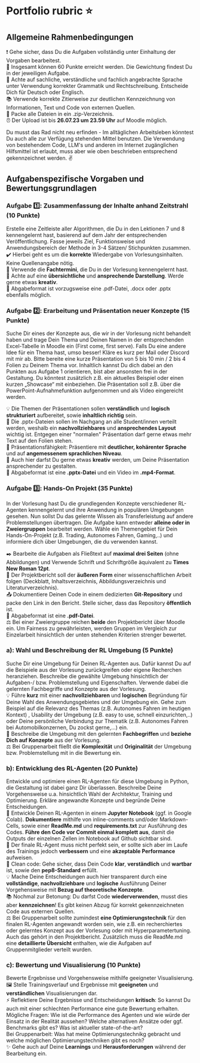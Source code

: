 #  Portfolio rubric ⭐

## Allgemeine Rahmenbedingungen 

❗ Gehe sicher, dass Du die Aufgaben vollständig unter Einhaltung der Vorgaben bearbeitest. \
🎯 Insgesamt können 60 Punkte erreicht werden. Die Gewichtung findest Du in der jeweiligen Aufgabe. \
💬 Achte auf sachliche, verständliche und fachlich angebrachte Sprache unter Verwendung korrekter Grammatik und Rechtschreibung. Entscheide Dich für Deutsch oder Englisch. \
📚 Verwende korrekte Zitierweise zur deutlichen Kennzeichnung von Informationen, Text und Code von externen Quellen. \
📁 Packe alle Dateien in ein .zip-Verzeichnis. \
⏰ Der Upload ist bis **26.07.23 um 23.59 Uhr** auf Moodle möglich.

Du musst das Rad nicht neu erfinden - Im alltäglichen Arbeitsleben könntest Du auch alle zur Verfügung stehenden Mittel benutzen. Die Verwendung von bestehendem Code, LLM's und anderen im Internet zugänglichen Hilfsmittel ist erlaubt, muss aber wie oben beschrieben entsprechend gekennzeichnet werden. ✌️

## Aufgabenspezifische Vorgaben und Bewertungsgrundlagen

### Aufgabe 1️⃣: Zusammenfassung der Inhalte anhand Zeitstrahl (10 Punkte)
Erstelle eine Zeitleiste aller Algorithmen, die Du in den Lektionen 7 und 8 kennengelernt hast, basierend auf dem Jahr der entsprechenden Veröffentlichung. Fasse jeweils Ziel, Funktionsweise und Anwendungsbereich der Methode in 3-4 Sätzen/ Stichpunkten zusammen.\
✔️ Hierbei geht es um die **korrekte** Wiedergabe von Vorlesungsinhalten. Keine Quellenangabe nötig. \
📖 Verwende die **Fachtermini**, die Du in der Vorlesung kennengelernt hast. \
🎨 Achte auf eine **übersichtliche** und **ansprechende Darstellung**. Werde gerne etwas **kreativ**. \
📄 Abgabeformat ist vorzugsweise eine .pdf-Datei, .docx oder .pptx ebenfalls möglich.  

### Aufgabe 2️⃣: Erarbeitung und Präsentation neuer Konzepte (15 Punkte)
Suche Dir eines der Konzepte aus, die wir in der Vorlesung nicht behandelt haben und trage Dein Thema und Deinen Namen in der entsprechenden Excel-Tabelle in Moodle ein (First come, first serve). Falls Du eine andere Idee für ein Thema hast, umso besser! Kläre es kurz per Mail oder Discord mit mir ab.
Bitte bereite eine kurze Präsentation von 5 bis 10 min / 2 bis 4 Folien zu Deinem Thema vor. Inhaltlich kannst Du dich dabei an den Punkten aus Aufgabe 1 orientieren, bist aber ansonsten frei in der Gestaltung. Du könntest zusätzlich z.B. ein aktuelles Beispiel oder einen kurzen „Showcase“ mit einbeziehen. Die Präsentation soll z.B. über die PowerPoint-Aufnahmefunktion aufgenommen und als Video eingereicht werden.

💡 Die Themen der Präsentationen sollen **verständlich** und **logisch strukturiert** aufbereitet, sowie **inhaltlich richtig** sein.\
🌸 Die .pptx-Dateien sollen im Nachgang an alle Student/innen verteilt werden, weshalb ein **nachvollziehbares** und **ansprechendes Layout** wichtig ist. Entgegen einer "normalen" Präsentation darf gerne etwas mehr Text auf den Folien stehen. \
💁 Präsentationsfähigkeit: Präsentiere mit **deutlicher, kohärenter Sprache** und auf **angemessenem sprachlichen Niveau**.\
🎨 Auch hier darfst Du gerne etwas **kreativ** werden, um Deine Präsentation ansprechender zu gestalten. \
📄 Abgabeformat ist eine **.pptx-Datei** und ein Video im **.mp4-Format**.

### Aufgabe 3️⃣: Hands-On Projekt (35 Punkte)
In der Vorlesung hast Du die grundlegenden Konzepte verschiedener RL-Agenten kennengelernt und ihre Anwendung in populären Umgebungen gesehen. Nun sollst Du das gelernte Wissen als Transferleistung auf andere Problemstellungen übertragen. Die Aufgabe kann entweder **alleine oder in Zweiergruppen** bearbeitet werden.
Wähle ein Themengebiet für Dein Hands-On-Projekt (z.B. Trading, Autonomes Fahren, Gaming,..) und informiere dich über Umgebungen, die du verwenden kannst. 

✒️ Bearbeite die Aufgaben als Fließtext auf **maximal drei Seiten** (ohne Abbildungen) und Verwende Schrift und Schriftgröße äquivalent zu **Times New Roman 12pt**.\
📑 Der Projektbericht soll der **äußeren Form** einer wissenschaftlichen Arbeit folgen (Deckblatt, Inhaltsverzeichnis, Abbildungsverzeichnis und Literaturverzeichnis).\
📤 Dokumentiere Deinen Code in einem dedizierten **Git-Repository** und packe den Link in den Bericht. Stelle sicher, dass das Repository **öffentlich** ist.\
📄 Abgabeformat ist eine **.pdf-Datei**.\
⚖️ Bei einer Zweiergruppe reichen **beide** den Projektbericht über Moodle ein. Um Fairness zu gewährleisten, werden Gruppen im Vergleich zur Einzelarbeit hinsichtlich der unten stehenden Kriterien strenger bewertet.


### a): Wahl und Beschreibung der RL Umgebung (5 Punkte)
Suche Dir eine Umgebung für Deinen RL-Agenten aus. Dafür kannst Du auf die Beispiele aus der Vorlesung zurückgreifen oder eigene Recherchen heranziehen. Beschreibe die gewählte Umgebung hinsichtlich der Aufgaben-/ bzw. Problemstellung und Eigenschaften. Verwende dabei die gelernten Fachbegriffe und Konzepte aus der Vorlesung. \
💡 Führe **kurz** mit einer **nachvollziehbaren** und **logischen** Begründung für Deine Wahl des Anwendungsgebietes und der Umgebung ein. Gehe zum Beispiel auf die Relevanz des Themas (z.B. Autonomes Fahren im heutigen Kontext) , Usability der Umgebung (z.B. easy to use, schnell einzurichten,..) oder Deine persönliche Verbindung zur Thematik (z.B. Autonomes Fahren bei Automobilkonzernen, Du zockst gerne,...) ein. \
📖 Beschreibe die Umgebung mit den gelernten **Fachbegriffen** und **beziehe Dich auf Konzepte** aus der Vorlesung.\
⚖️ Bei Gruppenarbeit fließt die **Komplexität** und **Originalität** der Umgebung bzw. Problemstellung mit in die Bewertung ein.

### b): Entwicklung des RL-Agenten (20 Punkte)
Entwickle und optimiere einen RL-Agenten für diese Umgebung in Python, die Gestaltung ist dabei ganz Dir überlassen. Beschreibe Deine Vorgehensweise u.a. hinsichtlich Wahl der Architektur, Training und Optimierung. Erkläre angewandte Konzepte und begründe Deine Entscheidungen.\
📓 Entwickle Deinen RL-Agenten in einem **Jupyter Notebook** (ggf. in Google Colab). **Dokumentiere** mithilfe von inline-comments und/oder Markdown-Cells, sowie einer **ReadMe.md** und **requirements.txt** zur Ausführung des Codes.  **Führe den Code vor Commit einmal komplett aus**, damit die Outputs der einzelnen Zellen im Notebook auf Github sichtbar sind. \
🤖 Der finale RL-Agent muss nicht perfekt sein, er sollte sich aber im Laufe des Trainings jedoch **verbessern** und eine **akzeptable Performance** aufweisen.\
🚿 Clean code: Gehe sicher, dass Dein Code **klar**, **verständlich** und **wartbar** ist, sowie den **pep8-Standard** erfüllt.\
💡 Mache Deine Entscheidungen auch hier transparent durch eine **vollständige**, **nachvollziehbare** und **logische** Ausführung Deiner Vorgehensweise mit **Bezug auf theoretische Konzepte**.\
📚 Nochmal zur Betonung: Du darfst Code **wiederverwenden**, musst dies aber **kennzeichnen**! Es gibt keinen Abzug für korrekt gekennzeichneten Code aus externen Quellen.\
⚖️ Bei Gruppenarbeit sollte zumindest **eine Optimierungstechnik** für den finalen RL-Agenten angewandt worden sein, wie z.B. ein recherchiertes oder gelerntes Konzept aus der Vorlesung oder mit Hyperparametertuning. Auch das gehört in den Projektbericht. Zusätzlich muss die ReadMe.md eine **detaillierte Übersicht** enthalten, wie die Aufgaben auf Gruppenmitglieder verteilt wurden. 

### c): Bewertung und Visualisierung (10 Punkte)
Bewerte Ergebnisse und Vorgehensweise mithilfe geeigneter Visualisierung. \
🖼️ Stelle Trainingsverlauf und Ergebnisse mit **geeigneten** und **verständlichen** Visualisierungen dar. \
⚡ Reflektiere Deine Ergebnisse und Entscheidungen **kritisch**: So kannst Du auch mit einer schlechten Performance eine gute Bewertung erhalten. Mögliche Fragen: Wie ist die Performance des Agenten und wie würde der Einsatz in der Realität aussehen? Welche alternativen Ansätze oder ggf. Benchmarks gibt es? Was ist aktueller state-of-the-art?\
Bei Gruppenarbeit: Was hat meine Optimierungstechnikg gebracht und welche möglichen Optimierungstechniken gibt es noch?\
✨ Gehe auch auf Deine **Learnings** und **Herausforderungen** während der Bearbeitung ein. 
